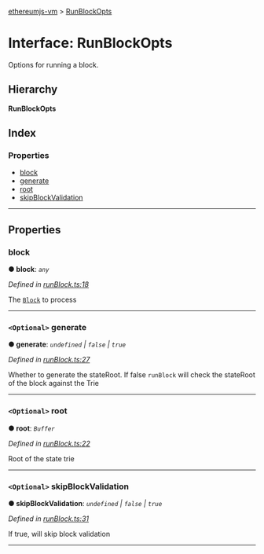 [ethereumjs-vm](../README.md) > [RunBlockOpts](../interfaces/runblockopts.md)

# Interface: RunBlockOpts

Options for running a block.

## Hierarchy

**RunBlockOpts**

## Index

### Properties

* [block](runblockopts.md#block)
* [generate](runblockopts.md#generate)
* [root](runblockopts.md#root)
* [skipBlockValidation](runblockopts.md#skipblockvalidation)

---

## Properties

<a id="block"></a>

###  block

**● block**: *`any`*

*Defined in [runBlock.ts:18](https://github.com/ethereumjs/ethereumjs-vm/blob/eab4a99/lib/runBlock.ts#L18)*

The [`Block`](https://github.com/ethereumjs/ethereumjs-block) to process

___
<a id="generate"></a>

### `<Optional>` generate

**● generate**: *`undefined` \| `false` \| `true`*

*Defined in [runBlock.ts:27](https://github.com/ethereumjs/ethereumjs-vm/blob/eab4a99/lib/runBlock.ts#L27)*

Whether to generate the stateRoot. If false `runBlock` will check the stateRoot of the block against the Trie

___
<a id="root"></a>

### `<Optional>` root

**● root**: *`Buffer`*

*Defined in [runBlock.ts:22](https://github.com/ethereumjs/ethereumjs-vm/blob/eab4a99/lib/runBlock.ts#L22)*

Root of the state trie

___
<a id="skipblockvalidation"></a>

### `<Optional>` skipBlockValidation

**● skipBlockValidation**: *`undefined` \| `false` \| `true`*

*Defined in [runBlock.ts:31](https://github.com/ethereumjs/ethereumjs-vm/blob/eab4a99/lib/runBlock.ts#L31)*

If true, will skip block validation

___

